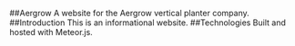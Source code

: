 ##Aergrow
A website for the Aergrow vertical planter company.
##Introduction
This is an informational website.
##Technologies
Built and hosted with Meteor.js.
